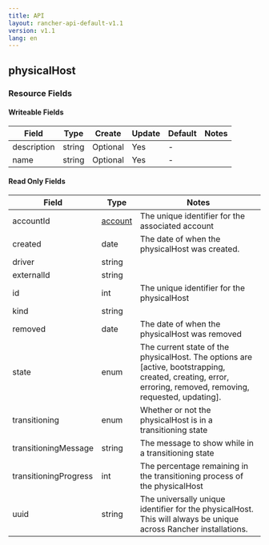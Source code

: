 ```yaml
---
title: API
layout: rancher-api-default-v1.1
version: v1.1
lang: en
---
```


## physicalHost



### Resource Fields

#### Writeable Fields

Field | Type | Create | Update | Default | Notes
---|---|---|---|---|---
description | string | Optional | Yes | - | 
name | string | Optional | Yes | - | 


#### Read Only Fields

Field | Type   | Notes
---|---|---
accountId | [account]({{site.baseurl}}/rancher/{{page.version}}/{{page.lang}}/api/api-resources/account/)  | The unique identifier for the associated account
created | date  | The date of when the physicalHost was created.
driver | string  | 
externalId | string  | 
id | int  | The unique identifier for the physicalHost
kind | string  | 
removed | date  | The date of when the physicalHost was removed
state | enum  | The current state of the physicalHost. The options are [active, bootstrapping, created, creating, error, erroring, removed, removing, requested, updating].
transitioning | enum  | Whether or not the physicalHost is in a transitioning state
transitioningMessage | string  | The message to show while in a transitioning state
transitioningProgress | int  | The percentage remaining in the transitioning process of the physicalHost
uuid | string  | The universally unique identifier for the physicalHost. This will always be unique across Rancher installations.


<br>
